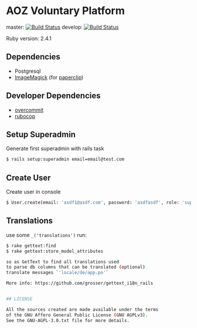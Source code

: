 # AOZ Voluntary Platform

master: [![Build Status](https://travis-ci.org/panter/aoz-003.svg?branch=master)](https://travis-ci.org/panter/aoz-003)
develop: [![Build Status](https://travis-ci.org/panter/aoz-003.svg?branch=develop)](https://travis-ci.org/panter/aoz-003)


Ruby version: 2.4.1

## Dependencies

- Postgresql
- [ImageMagick](http://www.imagemagick.org/) (for [paperclip](https://github.com/thoughtbot/paperclip))

## Developer Dependencies

- [overcommit](https://github.com/brigade/overcommit)
- [rubocop](https://github.com/bbatsov/rubocop)


## Setup Superadmin

Generate first superadmin with rails task
```bash
$ rails setup:superadmin email=email@test.com
```

## Create User

Create user in console
```bash
$ User.create(email: 'asdf1@asdf.com', password: 'asdfasdf', role: 'superadmin')
```

## Translations

use some `_('translations')`
run:
```bash
$ rake gettext:find
$ rake gettext:store_model_attributes

so as GetText to find all translations used
to parse db columns that can be translated (optional)
translate messages `'locale/de/app.po'`

More info: https://github.com/grosser/gettext_i18n_rails


## LICENSE

All the sources created are made available under the terms
of the GNU Affero General Public License (GNU AGPLv3).
See the GNU-AGPL-3.0.txt file for more details.
